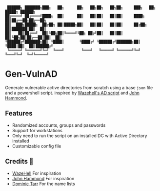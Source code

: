 ```shell
 ██████╗ ███████╗███╗   ██╗      ██╗   ██╗██╗   ██╗██╗     ███╗   ██╗ █████╗ ██████╗
██╔════╝ ██╔════╝████╗  ██║      ██║   ██║██║   ██║██║     ████╗  ██║██╔══██╗██╔══██╗
██║  ███╗█████╗  ██╔██╗ ██║█████╗██║   ██║██║   ██║██║     ██╔██╗ ██║███████║██║  ██║
██║   ██║██╔══╝  ██║╚██╗██║╚════╝╚██╗ ██╔╝██║   ██║██║     ██║╚██╗██║██╔══██║██║  ██║
╚██████╔╝███████╗██║ ╚████║       ╚████╔╝ ╚██████╔╝███████╗██║ ╚████║██║  ██║██████╔╝
 ╚═════╝ ╚══════╝╚═╝  ╚═══╝        ╚═══╝   ╚═════╝ ╚══════╝╚═╝  ╚═══╝╚═╝  ╚═╝╚═════╝
```
# Gen-VulnAD

Generate vulnerable active directories from scratch using a base `json` file and a powershell script. inspired by [Wazehell's AD script](https://github.com/WazeHell/vulnerable-AD) and [John Hammond](https://github.com/JohnHammond).  

## Features
* Randomized accounts, groups and passwords
* Support for workstations
* Only need to run the script on an installed DC with Active Directory installed
* Customizable config file


## Credits :yellow_heart:
* [WazeHell](https://github.com/WazeHell/) For inspiration
* [John Hammond](https://github.com/JohnHammond) For inspiration
* [Dominic Tarr](https://github.com/dominictarr) For the name lists
